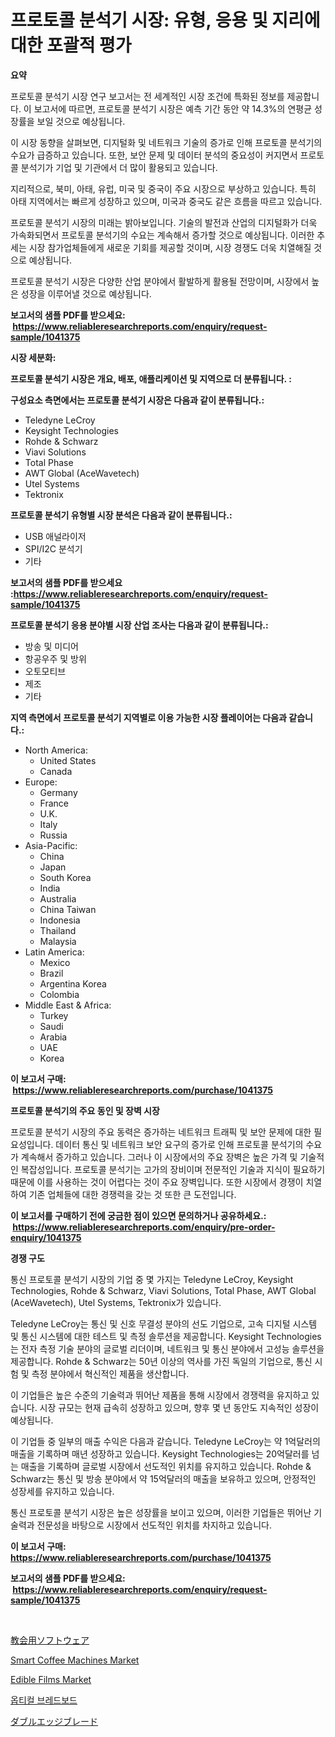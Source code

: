 <p><h1>프로토콜 분석기 시장: 유형, 응용 및 지리에 대한 포괄적 평가</h1></p><p><strong>요약</strong></p>
<p><p>프로토콜 분석기 시장 연구 보고서는 전 세계적인 시장 조건에 특화된 정보를 제공합니다. 이 보고서에 따르면, 프로토콜 분석기 시장은 예측 기간 동안 약 14.3%의 연평균 성장률을 보일 것으로 예상됩니다.</p><p>이 시장 동향을 살펴보면, 디지털화 및 네트워크 기술의 증가로 인해 프로토콜 분석기의 수요가 급증하고 있습니다. 또한, 보안 문제 및 데이터 분석의 중요성이 커지면서 프로토콜 분석기가 기업 및 기관에서 더 많이 활용되고 있습니다.</p><p>지리적으로, 북미, 아태, 유럽, 미국 및 중국이 주요 시장으로 부상하고 있습니다. 특히 아태 지역에서는 빠르게 성장하고 있으며, 미국과 중국도 같은 흐름을 따르고 있습니다.</p><p>프로토콜 분석기 시장의 미래는 밝아보입니다. 기술의 발전과 산업의 디지털화가 더욱 가속화되면서 프로토콜 분석기의 수요는 계속해서 증가할 것으로 예상됩니다. 이러한 추세는 시장 참가업체들에게 새로운 기회를 제공할 것이며, 시장 경쟁도 더욱 치열해질 것으로 예상됩니다.</p><p>프로토콜 분석기 시장은 다양한 산업 분야에서 활발하게 활용될 전망이며, 시장에서 높은 성장을 이루어낼 것으로 예상됩니다.</p></p>
<p><strong>보고서의 샘플 PDF를 받으세요: &nbsp;<a href="https://www.reliableresearchreports.com/enquiry/request-sample/1041375">https://www.reliableresearchreports.com/enquiry/request-sample/1041375</a></strong></p>
<p><strong>시장 세분화:</strong></p>
<p><strong> 프로토콜 분석기 시장은 개요, 배포, 애플리케이션 및 지역으로 더 분류됩니다. :</strong></p>
<p><strong>구성요소 측면에서는 프로토콜 분석기 시장은 다음과 같이 분류됩니다.:</strong></p>
<p><ul><li>Teledyne LeCroy</li><li>Keysight Technologies</li><li>Rohde & Schwarz</li><li>Viavi Solutions</li><li>Total Phase</li><li>AWT Global (AceWavetech)</li><li>Utel Systems</li><li>Tektronix</li></ul></p>
<p><strong> 프로토콜 분석기 유형별 시장 분석은 다음과 같이 분류됩니다.:</strong></p>
<p><ul><li>USB 애널라이저</li><li>SPI/I2C 분석기</li><li>기타</li></ul></p>
<p><strong>보고서의 샘플 PDF를 받으세요 :<a href="https://www.reliableresearchreports.com/enquiry/request-sample/1041375">https://www.reliableresearchreports.com/enquiry/request-sample/1041375</a></strong></p>
<p><strong> 프로토콜 분석기 응용 분야별 시장 산업 조사는 다음과 같이 분류됩니다.:</strong></p>
<p><ul><li>방송 및 미디어</li><li>항공우주 및 방위</li><li>오토모티브</li><li>제조</li><li>기타</li></ul></p>
<p><strong>지역 측면에서 프로토콜 분석기 지역별로 이용 가능한 시장 플레이어는 다음과 같습니다.:</strong></p>
<p><ul>
    <li>
        North America:
        <ul>
            <li>United States</li>
            <li>Canada</li>
        </ul>
    </li>
    <li>
        Europe:
        <ul>
            <li>Germany</li>
            <li>France</li>
            <li>U.K.</li>
            <li>Italy</li>
            <li>Russia</li>
        </ul>
    </li>
    <li>
        Asia-Pacific:
        <ul>
            <li>China</li>
            <li>Japan</li>
            <li>South Korea</li>
            <li>India</li>
            <li>Australia</li>
            <li>China Taiwan</li>
            <li>Indonesia</li>
            <li>Thailand</li>
            <li>Malaysia</li>
        </ul>
    </li>
    <li>
        Latin America:
        <ul>
            <li>Mexico</li>
            <li>Brazil</li>
            <li>Argentina Korea</li>
            <li>Colombia</li>
        </ul>
    </li>
    <li>
        Middle East & Africa:
        <ul>
            <li>Turkey</li>
            <li>Saudi</li>
            <li>Arabia</li>
            <li>UAE</li>
            <li>Korea</li>
        </ul>
    </li>
    </ul></p>
<p><strong>이 보고서 구매: &nbsp;<a href="https://www.reliableresearchreports.com/purchase/1041375">https://www.reliableresearchreports.com/purchase/1041375</a></strong></p>
<p><strong>프로토콜 분석기의 주요 동인 및 장벽 시장</strong></p>
<p><p>프로토콜 분석기 시장의 주요 동력은 증가하는 네트워크 트래픽 및 보안 문제에 대한 필요성입니다. 데이터 통신 및 네트워크 보안 요구의 증가로 인해 프로토콜 분석기의 수요가 계속해서 증가하고 있습니다. 그러나 이 시장에서의 주요 장벽은 높은 가격 및 기술적인 복잡성입니다. 프로토콜 분석기는 고가의 장비이며 전문적인 기술과 지식이 필요하기 때문에 이를 사용하는 것이 어렵다는 것이 주요 장벽입니다. 또한 시장에서 경쟁이 치열하여 기존 업체들에 대한 경쟁력을 갖는 것 또한 큰 도전입니다.</p></p>
<p><strong>이 보고서를 구매하기 전에 궁금한 점이 있으면 문의하거나 공유하세요.: &nbsp;<a href="https://www.reliableresearchreports.com/enquiry/pre-order-enquiry/1041375">https://www.reliableresearchreports.com/enquiry/pre-order-enquiry/1041375</a></strong></p>
<p><strong>경쟁 구도</strong></p>
<p><p>통신 프로토콜 분석기 시장의 기업 중 몇 가지는 Teledyne LeCroy, Keysight Technologies, Rohde & Schwarz, Viavi Solutions, Total Phase, AWT Global (AceWavetech), Utel Systems, Tektronix가 있습니다.</p><p>Teledyne LeCroy는 통신 및 신호 무결성 분야의 선도 기업으로, 고속 디지털 시스템 및 통신 시스템에 대한 테스트 및 측정 솔루션을 제공합니다. Keysight Technologies는 전자 측정 기술 분야의 글로벌 리더이며, 네트워크 및 통신 분야에서 고성능 솔루션을 제공합니다. Rohde & Schwarz는 50년 이상의 역사를 가진 독일의 기업으로, 통신 시험 및 측정 분야에서 혁신적인 제품을 생산합니다.</p><p>이 기업들은 높은 수준의 기술력과 뛰어난 제품을 통해 시장에서 경쟁력을 유지하고 있습니다. 시장 규모는 현재 급속히 성장하고 있으며, 향후 몇 년 동안도 지속적인 성장이 예상됩니다.</p><p>이 기업들 중 일부의 매출 수익은 다음과 같습니다. Teledyne LeCroy는 약 1억달러의 매출을 기록하며 매년 성장하고 있습니다. Keysight Technologies는 20억달러를 넘는 매출을 기록하며 글로벌 시장에서 선도적인 위치를 유지하고 있습니다. Rohde & Schwarz는 통신 및 방송 분야에서 약 15억달러의 매출을 보유하고 있으며, 안정적인 성장세를 유지하고 있습니다.</p><p>통신 프로토콜 분석기 시장은 높은 성장률을 보이고 있으며, 이러한 기업들은 뛰어난 기술력과 전문성을 바탕으로 시장에서 선도적인 위치를 차지하고 있습니다.</p></p>
<p><strong>이 보고서 구매: &nbsp; <a href="https://www.reliableresearchreports.com/purchase/1041375">https://www.reliableresearchreports.com/purchase/1041375</a></strong></p>
<p><strong>보고서의 샘플 PDF를 받으세요: &nbsp;<a href="https://www.reliableresearchreports.com/enquiry/request-sample/1041375">https://www.reliableresearchreports.com/enquiry/request-sample/1041375</a></strong><strong></strong></p>
<p>&nbsp;</p>
<p><p><a href="https://medium.com/@anabelavenport7854/%E6%95%99%E4%BC%9A%E3%82%BD%E3%83%95%E3%83%88%E3%82%A6%E3%82%A7%E3%82%A2%E5%B8%82%E5%A0%B4%E3%81%AE%E8%A6%8F%E6%A8%A1%E3%81%A8%E5%B8%82%E5%A0%B4%E5%8B%95%E5%90%91-%E5%AE%8C%E5%85%A8%E3%81%AA%E7%94%A3%E6%A5%AD%E6%A6%82%E8%A6%B3-2024%E5%B9%B4%E3%81%8B%E3%82%892031%E5%B9%B4%E3%81%BE%E3%81%A7-d04844acfad4">教会用ソフトウェア</a></p><p><a href="https://github.com/okotobwrhuteie/Market-Research-Report-List-1/blob/main/smart-coffee-machines-market.md">Smart Coffee Machines Market</a></p><p><a href="https://github.com/myacatherineblakecaczo9vcsw/Market-Research-Report-List-2/blob/main/edible-films-market.md">Edible Films Market</a></p><p><a href="https://medium.com/@juliastanley2022/%EA%B4%91%ED%95%99-%EB%B8%8C%EB%A0%88%EB%93%9C-%EB%B3%B4%EB%93%9C-%EC%8B%9C%EC%9E%A5-%EA%B7%9C%EB%AA%A8-%EC%8B%9C%EC%9E%A5-%EC%A0%84%EB%A7%9D-%EB%B0%8F-%EC%8B%9C%EC%9E%A5-%EC%98%88%EC%B8%A1-2024-2031-14ea9923ae4f">옵티컬 브레드보드</a></p><p><a href="https://github.com/SarahFahey88/Market-Research-Report-List-1/blob/main/486624917257.md">ダブルエッジブレード</a></p></p>